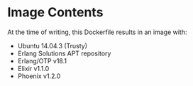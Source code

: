 # Image Contents

At the time of writing, this Dockerfile results in an image with:

* Ubuntu 14.04.3 (Trusty)
* Erlang Solutions APT repository
* Erlang/OTP v18.1
* Elixir v1.1.0
* Phoenix v1.2.0

